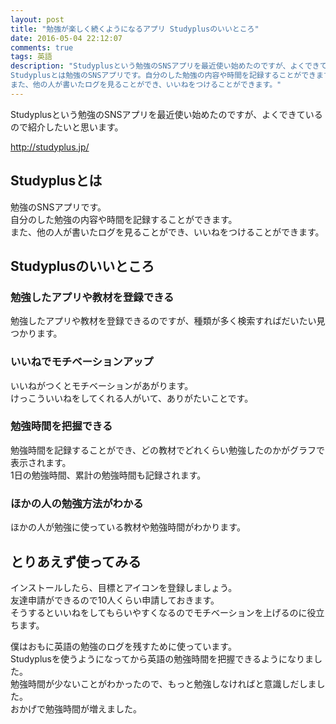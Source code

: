 ```yaml
---
layout: post
title: "勉強が楽しく続くようになるアプリ Studyplusのいいところ"
date: 2016-05-04 22:12:07
comments: true
tags: 英語
description: "Studyplusという勉強のSNSアプリを最近使い始めたのですが、よくできているので紹介したいと思います。
Studyplusとは勉強のSNSアプリです。自分のした勉強の内容や時間を記録することができます。
また、他の人が書いたログを見ることができ、いいねをつけることができます。"
---
```


Studyplusという勉強のSNSアプリを最近使い始めたのですが、よくできているので紹介したいと思います。

http://studyplus.jp/

## Studyplusとは

勉強のSNSアプリです。  
自分のした勉強の内容や時間を記録することができます。  
また、他の人が書いたログを見ることができ、いいねをつけることができます。

## Studyplusのいいところ

### 勉強したアプリや教材を登録できる

勉強したアプリや教材を登録できるのですが、種類が多く検索すればだいたい見つかります。

### いいねでモチベーションアップ

いいねがつくとモチベーションがあがります。  
けっこういいねをしてくれる人がいて、ありがたいことです。

### 勉強時間を把握できる

勉強時間を記録することができ、どの教材でどれくらい勉強したのかがグラフで表示されます。  
1日の勉強時間、累計の勉強時間も記録されます。

### ほかの人の勉強方法がわかる

ほかの人が勉強に使っている教材や勉強時間がわかります。  

## とりあえず使ってみる

インストールしたら、目標とアイコンを登録しましょう。  
友達申請ができるので10人くらい申請しておきます。  
そうするといいねをしてもらいやすくなるのでモチベーションを上げるのに役立ちます。

僕はおもに英語の勉強のログを残すために使っています。  
Studyplusを使うようになってから英語の勉強時間を把握できるようになりました。  
勉強時間が少ないことがわかったので、もっと勉強しなければと意識しだしました。  
おかげで勉強時間が増えました。
